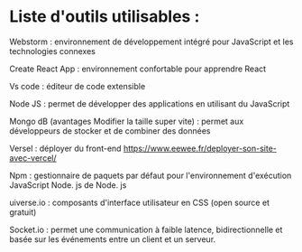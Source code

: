 # Liste d'outils utilisables :

Webstorm : environnement de développement intégré pour JavaScript et les technologies connexes

Create React App : environnement confortable pour apprendre React

Vs code : éditeur de code extensible

Node JS : permet de développer des applications en utilisant du JavaScript

Mongo dB (avantages Modifier la taille super vite) : permet aux développeurs de stocker et de combiner des données

Versel : déployer du front-end 
https://www.eewee.fr/deployer-son-site-avec-vercel/

Npm : gestionnaire de paquets par défaut pour l'environnement d'exécution JavaScript Node. js de Node. js

uiverse.io : composants d'interface utilisateur en CSS (open source et gratuit)

Socket.io : permet une communication à faible latence, bidirectionnelle et basée sur les événements entre un client et un serveur.
